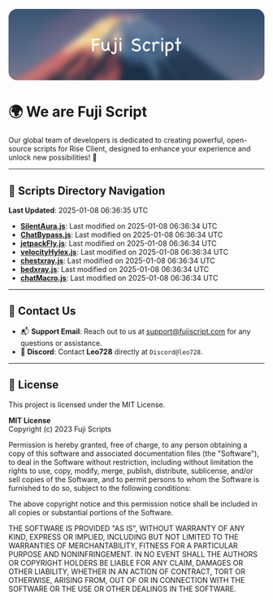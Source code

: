 ![Banner](.github/b.webp)

# 🌍 **We are Fuji Script**

Our global team of developers is dedicated to creating powerful, open-source scripts for Rise Client, designed to enhance your experience and unlock new possibilities! 🌟

---
<!-- SCRIPTS_NAVIGATION_START -->
## 📂 **Scripts Directory Navigation**

**Last Updated**: 2025-01-08 06:36:35 UTC

- **[SilentAura.js](scripts/SilentAura.js)**: Last modified on 2025-01-08 06:36:34 UTC
- **[ChatBypass.js](scripts/ChatBypass.js)**: Last modified on 2025-01-08 06:36:34 UTC
- **[jetpackFly.js](scripts/jetpackFly.js)**: Last modified on 2025-01-08 06:36:34 UTC
- **[velocityHylex.js](scripts/velocityHylex.js)**: Last modified on 2025-01-08 06:36:34 UTC
- **[chestxray.js](scripts/chestxray.js)**: Last modified on 2025-01-08 06:36:34 UTC
- **[bedxray.js](scripts/bedxray.js)**: Last modified on 2025-01-08 06:36:34 UTC
- **[chatMacro.js](scripts/chatMacro.js)**: Last modified on 2025-01-08 06:36:34 UTC

<!-- SCRIPTS_NAVIGATION_END -->

---

## 💬 **Contact Us**  
- 📬 **Support Email**: Reach out to us at [support@fujiscript.com](mailto:support@fujiscript.com) for any questions or assistance.  
- 💬 **Discord**: Contact **Leo728** directly at `Discord@leo728`.

---

## 📜 **License**

This project is licensed under the MIT License.  

**MIT License**  
Copyright (c) 2023 Fuji Scripts  

Permission is hereby granted, free of charge, to any person obtaining a copy of this software and associated documentation files (the "Software"), to deal in the Software without restriction, including without limitation the rights to use, copy, modify, merge, publish, distribute, sublicense, and/or sell copies of the Software, and to permit persons to whom the Software is furnished to do so, subject to the following conditions:  

The above copyright notice and this permission notice shall be included in all copies or substantial portions of the Software.  

THE SOFTWARE IS PROVIDED "AS IS", WITHOUT WARRANTY OF ANY KIND, EXPRESS OR IMPLIED, INCLUDING BUT NOT LIMITED TO THE WARRANTIES OF MERCHANTABILITY, FITNESS FOR A PARTICULAR PURPOSE AND NONINFRINGEMENT. IN NO EVENT SHALL THE AUTHORS OR COPYRIGHT HOLDERS BE LIABLE FOR ANY CLAIM, DAMAGES OR OTHER LIABILITY, WHETHER IN AN ACTION OF CONTRACT, TORT OR OTHERWISE, ARISING FROM, OUT OF OR IN CONNECTION WITH THE SOFTWARE OR THE USE OR OTHER DEALINGS IN THE SOFTWARE.  
